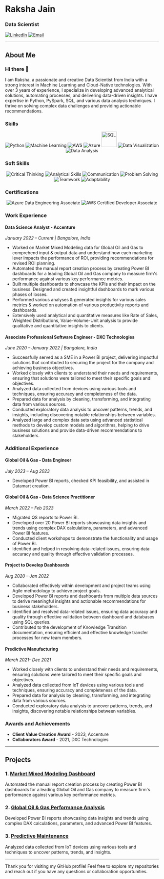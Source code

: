 # Raksha Jain

### Data Scientist 

[![LinkedIn](https://img.shields.io/badge/LinkedIn-Profile-blue)](https://www.linkedin.com/in/rakshajain)
[![Email](https://img.shields.io/badge/Email-rakshajain511%40gmail.com-red)](mailto:rakshajain511@gmail.com)

---

## About Me
### Hi there 👋
I am Raksha, a passionate and creative Data Scientist from India with a strong interest in Machine Learning and Cloud-Native technologies. With over 3 years of experience, I specialize in developing advanced analytical solutions, automating processes, and delivering data-driven insights. I have expertise in Python, PySpark, SQL, and various data analysis techniques. I thrive on solving complex data challenges and providing actionable recommendations.

### Skills
<p align="center">
    <img src="https://img.shields.io/badge/Python-3776AB?style=for-the-badge&logo=python&logoColor=white" alt="Python"/>
    <img src="https://img.shields.io/badge/Machine%20Learning-FF6F00?style=for-the-badge&logoColor=white" alt="Machine Learning"/>
    <img src="https://img.shields.io/badge/AWS-232F3E?style=for-the-badge&logo=amazon-aws&logoColor=white" alt="AWS"/>
    <img src="https://img.shields.io/badge/Azure-0078D4?style=for-the-badge&logo=microsoft-azure&logoColor=white" alt="Azure"/>
    <img src="https://iconscout.com/lottie-animation/sql-database-10063830" alt="SQL" style="width: 50px; height: 50px;"/>
    <img src="https://img.shields.io/badge/Data%20Visualization-4B8BBE?style=for-the-badge&logo=data-visualization&logoColor=white" alt="Data Visualization"/>
    <img src="https://img.shields.io/badge/Data%20Analysis-3776AB?style=for-the-badge&logo=data-analysis&logoColor=white" alt="Data Analysis"/>
</p>

### Soft Skills
<p align="center">
    <img src="https://img.shields.io/badge/Critical%20Thinking-FF6F00?style=for-the-badge&logoColor=white" alt="Critical Thinking"/>
    <img src="https://img.shields.io/badge/Analytical%20Skills-0078D4?style=for-the-badge&logoColor=white" alt="Analytical Skills"/>
    <img src="https://img.shields.io/badge/Communication-4CAF50?style=for-the-badge&logoColor=white" alt="Communication"/>
    <img src="https://img.shields.io/badge/Problem%20Solving-E91E63?style=for-the-badge&logoColor=white" alt="Problem Solving"/>
    <img src="https://img.shields.io/badge/Teamwork-FFC107?style=for-the-badge&logoColor=white" alt="Teamwork"/>
    <img src="https://img.shields.io/badge/Adaptability-FF9800?style=for-the-badge&logoColor=white" alt="Adaptability"/>
</p>

### Certifications
<p align="center">
    <img src="https://img.shields.io/badge/Azure%20Data%20Engineering%20Associate%20(DP-203)-0078D4?style=for-the-badge&logo=microsoft-azure&logoColor=white" alt="Azure Data Engineering Associate"/>
    <img src="https://img.shields.io/badge/AWS%20Certified%20Developer%20Associate%20(DVA-C01)-232F3E?style=for-the-badge&logo=amazon-aws&logoColor=white" alt="AWS Certified Developer Associate"/>
</p>

### Work Experience

#### **Data Science Analyst** - Accenture  
*January 2022 – Current | Bangalore, India*
- Worked on Market Mixed Modeling data for Global Oil and Gas to comprehend input & output data and understand how each marketing lever impacts the performance of ROI, providing recommendations for revised ROI planning.
- Automated the manual report creation process by creating Power BI dashboards for a leading Global Oil and Gas company to measure firm's performance against various key performance metrics.
- Built multiple dashboards to showcase the KPIs and their impact on the business. Designed and created insightful dashboards to mark various phases of losses.
- Performed various analyses & generated insights for various sales metrics & worked on automation of various productivity reports and dashboards.
- Extensively used analytical and quantitative measures like Rate of Sales, Weighted Distributions, Value-Volume-Unit analysis to provide qualitative and quantitative insights to clients.

#### **Associate Professional Software Engineer** - DXC Technologies  
*June 2020 – January 2022 | Bangalore, India*
- Successfully served as a SME in a Power BI project, delivering impactful solutions that contributed to securing the project for the company and achieving business objectives.
- Worked closely with clients to understand their needs and requirements, ensuring that solutions were tailored to meet their specific goals and objectives.
- Analyzed data collected from devices using various tools and techniques, ensuring accuracy and completeness of the data.
- Prepared data for analysis by cleaning, transforming, and integrating data from various sources.
- Conducted exploratory data analysis to uncover patterns, trends, and insights, including discovering notable relationships between variables.
- Analyzed large and complex data sets using advanced statistical methods to develop custom models and algorithms, helping to drive business solutions and provide data-driven recommendations to stakeholders.

### Additional Experience

#### **Global Oil & Gas** - Data Engineer  
*July 2023 – Aug 2023*
- Developed Power BI reports, checked KPI feasibility, and assisted in Datamart creation.

#### **Global Oil & Gas** - Data Science Practitioner  
*March 2022 – Feb 2023*
- Migrated QS reports to Power BI.
- Developed over 20 Power BI reports showcasing data insights and trends using complex DAX calculations, parameters, and advanced Power BI features.
- Conducted client workshops to demonstrate the functionality and usage of Power BI.
- Identified and helped in resolving data-related issues, ensuring data accuracy and quality through effective validation processes.

#### **Project to Develop Dashboards**  
*Aug 2020 – Jan 2022*
- Collaborated effectively within development and project teams using Agile methodology to achieve project goals.
- Developed Power BI reports and dashboards from multiple data sources to derive meaningful insights and actionable recommendations for business stakeholders.
- Identified and resolved data-related issues, ensuring data accuracy and quality through effective validation between dashboard and databases using SQL queries.
- Contributed to the development of Knowledge Transition documentation, ensuring efficient and effective knowledge transfer processes for new team members.

#### **Predictive Manufacturing**  
*March 2021- Dec 2021*
- Worked closely with clients to understand their needs and requirements, ensuring solutions were tailored to meet their specific goals and objectives.
- Analyzed data collected from IoT devices using various tools and techniques, ensuring accuracy and completeness of the data.
- Prepared data for analysis by cleaning, transforming, and integrating data from various sources.
- Conducted exploratory data analysis to uncover patterns, trends, and insights, discovering notable relationships between variables.

### Awards and Achievements
- **Client Value Creation Award** - 2023, Accenture
- **Collaborators Award** - 2021, DXC Technologies

---

## Projects

### 1. [Market Mixed Modeling Dashboard](https://github.com/rakshajain/market-mixed-modeling-dashboard)
Automated the manual report creation process by creating Power BI dashboards for a leading Global Oil and Gas company to measure firm's performance against various key performance metrics.

### 2. [Global Oil & Gas Performance Analysis](https://github.com/rakshajain/oil-gas-performance-analysis)
Developed Power BI reports showcasing data insights and trends using complex DAX calculations, parameters, and advanced Power BI features.

### 3. [Predictive Maintenance](https://github.com/rakshajain/predictive-maintenance)
Analyzed data collected from IoT devices using various tools and techniques to uncover patterns, trends, and insights.

---

Thank you for visiting my GitHub profile! Feel free to explore my repositories and reach out if you have any questions or collaboration opportunities.



